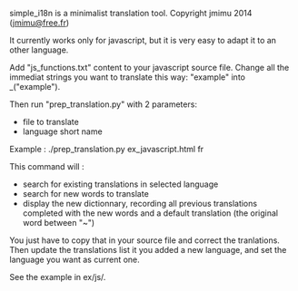 simple_i18n is a minimalist translation tool.
Copyright jmimu 2014 (jmimu@free.fr)

It currently works only for javascript, but it is very easy to adapt it to
an other language.

Add "js_functions.txt" content to your javascript source file.
Change all the immediat strings you want to translate this way:
"example" into _("example").

Then run "prep_translation.py" with 2 parameters:
 - file to translate
 - language short name

Example :
  ./prep_translation.py ex_javascript.html fr

This command will :
 - search for existing translations in selected language
 - search for new words to translate
 - display the new dictionnary, recording all previous translations completed
 with the new words and a default translation (the original word between "~")

You just have to copy that in your source file and correct the tranlations.
Then update the translations list it you added a new language, and set
the language you want as current one.

See the example in ex/js/.
